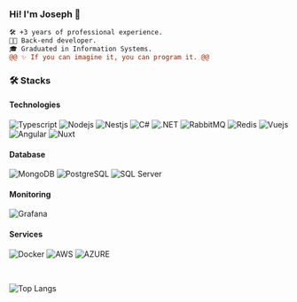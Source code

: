 ### Hi! I'm Joseph 👋
  
```diff
🛠 +3 years of professional experience.
👨‍💻 Back-end developer.
🎓 Graduated in Information Systems.
@@ ✨ If you can imagine it, you can program it. @@
```

### 🛠 Stacks

#### Technologies

<p>  
  <img src = "https://img.shields.io/badge/TypeScript-007ACC?style=for-the-badge&logo=typescript&logoColor=white" alt = "Typescript" />
  <img src = "https://img.shields.io/badge/Node%20js-339933?style=for-the-badge&logo=nodedotjs&logoColor=white" alt = "Nodejs" />
  <img src = "https://img.shields.io/badge/nestjs-E0234E?style=for-the-badge&logo=nestjs&logoColor=white" alt = "Nestjs" />
  <img src = "https://img.shields.io/badge/c%23-%23239120.svg?style=for-the-badge&logo=csharp&logoColor=white" alt = "C#" /> 
  <img src = "https://img.shields.io/badge/.NET-5C2D91?style=for-the-badge&logo=.net&logoColor=white" alt = ".NET" /> 
  <img src = "https://img.shields.io/badge/rabbitmq-%23FF6600.svg?&style=for-the-badge&logo=rabbitmq&logoColor=white" alt = "RabbitMQ" />
  <img src = "https://img.shields.io/badge/redis-%23DD0031.svg?&style=for-the-badge&logo=redis&logoColor=white" alt = "Redis" />
  <img src = "https://img.shields.io/badge/Vue%20js-35495E?style=for-the-badge&logo=vuedotjs&logoColor=4FC08D" alt = "Vuejs" />
  <img src = "https://img.shields.io/badge/Angular-DD0031?style=for-the-badge&logo=angular&logoColor=white" alt = "Angular" />
  <img src = "https://img.shields.io/badge/Nuxt-002E3B?style=for-the-badge&logo=nuxtdotjs&logoColor=#00DC82" alt = "Nuxt" />
</p>


#### Database

<p>  
  <img src = "https://img.shields.io/badge/MongoDB-4EA94B?style=for-the-badge&logo=mongodb&logoColor=white" alt = "MongoDB" />
  <img src = "https://img.shields.io/badge/PostgreSQL-316192?style=for-the-badge&logo=postgresql&logoColor=white" alt = "PostgreSQL" />
  <img src = "https://img.shields.io/badge/SQL%20Server-CC2927?style=for-the-badge&logo=microsoft%20sql%20server&logoColor=white" alt = "SQL Server" />
</p>

#### Monitoring

<p>  
  <img src = "https://img.shields.io/badge/Grafana-F2F4F9?style=for-the-badge&logo=grafana&logoColor=orange&labelColor=F2F4F9" alt = "Grafana" />
</p>

#### Services

<p>  
  <img src = "https://img.shields.io/badge/Docker-2CA5E0?style=for-the-badge&logo=docker&logoColor=white" alt = "Docker" />
  <img src = "https://img.shields.io/badge/AWS-%23FF9900.svg?style=for-the-badge&logo=amazon-aws&logoColor=white" alt = "AWS" />
  <img src = "https://img.shields.io/badge/azure-%230072C6.svg?style=for-the-badge&logo=microsoftazure&logoColor=white" alt = "AZURE" />
</p>

<br/> 

![Top Langs](https://github-readme-stats.vercel.app/api/top-langs/?username=haasedevv&layout=compact&theme=tokyonight)
